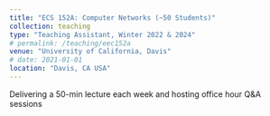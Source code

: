 ```yaml
---
title: "ECS 152A: Computer Networks (~50 Students)"
collection: teaching
type: "Teaching Assistant, Winter 2022 & 2024"
# permalink: /teaching/eec152a
venue: "University of California, Davis"
# date: 2021-01-01
location: "Davis, CA USA"
---
```


Delivering a 50-min lecture each week and hosting office hour Q&A sessions